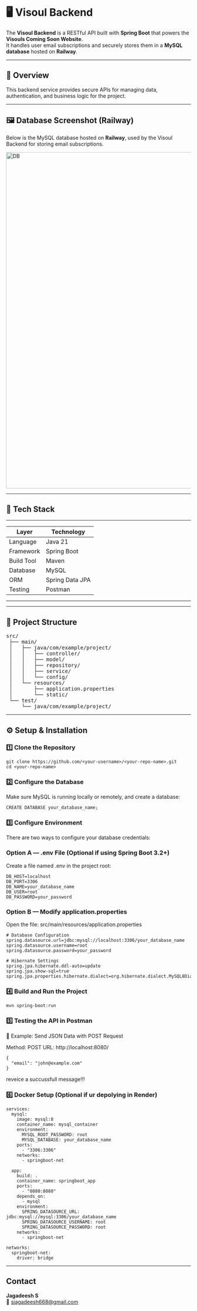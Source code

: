# 🖥️ Visoul Backend

The **Visoul Backend** is a RESTful API built with **Spring Boot** that powers the **Visouls Coming Soon Website**.  
It handles user email subscriptions and securely stores them in a **MySQL database** hosted on **Railway**.

---

## 🚀 Overview

This backend service provides secure APIs for managing data, authentication, and business logic for the project.

---
## 🖼️ Database Screenshot (Railway)

Below is the MySQL database hosted on **Railway**, used by the Visoul Backend for storing email subscriptions.

<img width="1898" height="917" alt="DB" src="https://github.com/user-attachments/assets/4eea6709-546b-4e7a-9954-166d2a5274f9" />

---
## 🧱 Tech Stack
------------------------------------
| Layer          | Technology      |
|----------------|-----------------|
| Language       | Java 21         |
| Framework      | Spring Boot     |
| Build Tool     | Maven           |
| Database       | MySQL           |
| ORM            | Spring Data JPA |
| Testing        | Postman         |  
------------------------------------

---

## 📂 Project Structure

<pre>
src/
 ├── main/
 │   ├── java/com/example/project/
 │   │   ├── controller/
 │   │   ├── model/
 │   │   ├── repository/
 │   │   ├── service/
 │   │   └── config/
 │   └── resources/
 │       ├── application.properties
 │       └── static/
 └── test/
     └── java/com/example/project/
</pre>

---

## ⚙️ Setup & Installation

### 1️⃣ Clone the Repository
```
git clone https://github.com/<your-username>/<your-repo-name>.git
cd <your-repo-name>
```
### 2️⃣ Configure the Database

Make sure MySQL is running locally or remotely, and create a database:
```
CREATE DATABASE your_database_name;
```
### 3️⃣ Configure Environment

There are two ways to configure your database credentials:

### Option A — .env File (Optional if using Spring Boot 3.2+)

Create a file named .env in the project root:
```
DB_HOST=localhost
DB_PORT=3306
DB_NAME=your_database_name
DB_USER=root
DB_PASSWORD=your_password
```
### Option B — Modify application.properties

Open the file:
src/main/resources/application.properties
```
# Database Configuration
spring.datasource.url=jdbc:mysql://localhost:3306/your_database_name
spring.datasource.username=root
spring.datasource.password=your_password

# Hibernate Settings
spring.jpa.hibernate.ddl-auto=update
spring.jpa.show-sql=true
spring.jpa.properties.hibernate.dialect=org.hibernate.dialect.MySQL8Dialect
```
### 4️⃣ Build and Run the Project
```
mvn spring-boot:run
```
### 5️⃣ Testing the API in Postman
🔹 Example: Send JSON Data with POST Request

Method: POST
URL: http://localhost:8080/
```
{
  "email": "john@example.com"
}
```
reveice a succussfull message!!!

### 6️⃣ Docker Setup (Optional if ur depolying in Render)
```version: "3.8"
services:
  mysql:
    image: mysql:8
    container_name: mysql_container
    environment:
      MYSQL_ROOT_PASSWORD: root
      MYSQL_DATABASE: your_database_name
    ports:
      - "3306:3306"
    networks:
      - springboot-net

  app:
    build: .
    container_name: springboot_app
    ports:
      - "8080:8080"
    depends_on:
      - mysql
    environment:
      SPRING_DATASOURCE_URL: jdbc:mysql://mysql:3306/your_database_name
      SPRING_DATASOURCE_USERNAME: root
      SPRING_DATASOURCE_PASSWORD: root
    networks:
      - springboot-net

networks:
  springboot-net:
    driver: bridge
```
----
## Contact

**Jagadeesh S**  
📧 sjagadeesh668@gmail.com  
